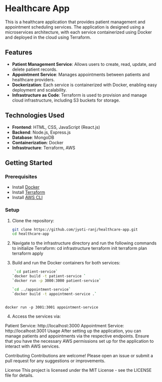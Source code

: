 # Healthcare App

This is a healthcare application that provides patient management and appointment scheduling services. The application is designed using a microservices architecture, with each service containerized using Docker and deployed in the cloud using Terraform.

## Features

- **Patient Management Service**: Allows users to create, read, update, and delete patient records.
- **Appointment Service**: Manages appointments between patients and healthcare providers.
- **Dockerization**: Each service is containerized with Docker, enabling easy deployment and scalability.
- **Infrastructure as Code**: Terraform is used to provision and manage cloud infrastructure, including S3 buckets for storage.

## Technologies Used

- **Frontend**: HTML, CSS, JavaScript (React.js)
- **Backend**: Node.js, Express.js
- **Database**: MongoDB
- **Containerization**: Docker
- **Infrastructure**: Terraform, AWS

## Getting Started

### Prerequisites

- Install [Docker](https://www.docker.com/get-started)
- Install [Terraform](https://www.terraform.io/downloads.html)
- Install [AWS CLI](https://aws.amazon.com/cli/)

### Setup

1. Clone the repository:
   ```bash
   git clone https://github.com/jyoti-ranj/healthcare-app.git
   cd healthcare-app

2. Navigate to the infrastructure directory and run the following commands to initialize Terraform:
   cd infrastructure
   terraform init
   terraform plan
   terraform apply
3. Build and run the Docker containers for both services:

   ```bash
    `cd patient-service`
   `docker build -t patient-service `
   `docker run -p 3000:3000 patient-service`

   `cd ../appointment-service`
   `docker build -t appointment-service .`
  
  `docker run -p 3001:3001 appointment-service`

4. Access the services via:

Patient Service: http://localhost:3000
Appointment Service: http://localhost:3001
Usage
After setting up the application, you can manage patients and appointments via the respective endpoints. Ensure that you have the necessary AWS permissions set up for the application to interact with AWS services.

Contributing
Contributions are welcome! Please open an issue or submit a pull request for any suggestions or improvements.

License
This project is licensed under the MIT License - see the LICENSE file for details.


